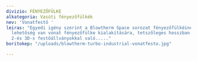 ```yaml
---
divizio: FÉNYEZŐFÜLKE
alkategoria: Vasúti fényezőfülkék
nev: 'Vonatfestő '
leiras: "Egyedi igény szerint a Blowtherm Space sorozat fényezőfülkéinek összekötésével
  lehetőség van vonat fényezőfülke kialakítására, tetszőleges hosszban. \nOpcionálisan
  2-és 3D-s festőállványokkal való....."
boritokep: "/uploads/blowtherm-turbo-industrial-vonatfesto.jpg"

---
```


